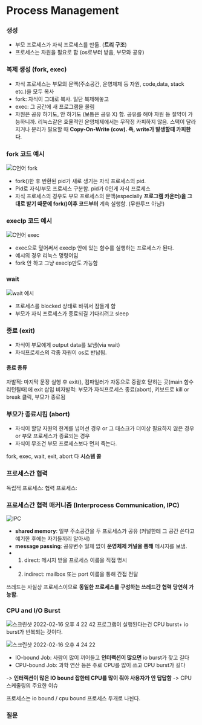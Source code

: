 # Process Management
### 생성
- 부모 프로세스가 자식 프로세스를 만듦. (**트리 구조**)
- 프로세스는 자원을 필요로 함 (os로부터 받음, 부모와 공유)


### 복제 생성 (fork, exec)
- 자식 프로세스는 부모의 문맥(주소공간, 운영체제 등 자원, code,data, stack etc.)을 모두 복사
- fork: 자식이 그대로 복사. 일단 복제해놓고 
- exec: 그 공간에 새 프로그램을 올림
- 자원은 공유 하기도, 안 하기도 (보통은 공유 X) 함. 공유를 해야 자원 등 절약이 가능하니까. 리눅스같은 효율적인 운영체제에서는 무작정 카피하지 않음. 스택이 달라지거나 분리가 필요할 때 **Copy-On-Write (cow). 즉, write가 발생할때 카피한다**.

### fork 코드 예시
![C언어 fork](https://user-images.githubusercontent.com/50111853/154212591-5918ba6c-ea96-453a-961b-0fdc3c967d3d.png)
- fork()한 후 반환된 pid가 새로 생기는 자식 프로세스의 pid.
- Pid로 자식/부모 프로세스 구분함. pid가 0인게 자식 프로세스
- 자식 프로세스의 경우도 부모 프로세스의 문맥(especially **프로그램 카운터)을 그대로 받기 때문에 fork()이후 코드부터** 계속 실행함. (무한루프 아님!)


### execlp 코드 예시
![C언어 exec](https://user-images.githubusercontent.com/50111853/154213451-ca76f59a-5c66-4342-ab2c-ab02ff0defa7.png)
- exec으로 덮어써서 execlp 안에 있는 함수를 실행하는 프로세스가 된다.
- 예시의 경우 리눅스 명령어임
- fork 안 하고 그냥 execlp만도 가능함

### wait
![wait 예시](https://user-images.githubusercontent.com/50111853/154214087-90459328-e68e-4712-9650-37727407008a.png)
- 프로세스를 blocked 상태로 바꿔서 잠들게 함
- 부모가 자식 프로세스가 종료되길 기다리려고 sleep

### 종료 (exit)
- 자식이 부모에게 output data를 보냄(via wait)
- 자식프로세스의 각종 자원이 os로 반납됨.

#### 종료 종류
자발적: 마지막 문장 실행 후 exit(), 컴파일러가 자동으로 중괄호 닫히는 곳(main 함수 리턴될때)에 exit 삽입
비자발적: 부모가 자식프로세스 종료(abort), 키보드로 kill or break 클릭, 부모가 종료됨

### 부모가 종료시킴 (abort)
- 자식이 할당 자원의 한계를 넘어선 경우 or 그 태스크가 더이상 필요하지 않은 경우 or 부모 프로세스가 종료되는 경우
- 자식이 무조건 부모 프로세스보다 먼저 죽는다.

fork, exec, wait, exit, abort 다 **시스템 콜**

### 프로세스간 협력
독립적 프로세스:
협력 프로세스:

### 프로세스간 협력 매커니즘 (Interprocess Communication, IPC)
![IPC](https://user-images.githubusercontent.com/50111853/154215397-d639f937-1832-4728-958c-0df27e3e2636.png)

- **shared memory**: 일부 주소공간을 두 프로세스가 공유 (커널한테 그 공간 쓴다고 얘기한 후에는 자기들끼리 알아서)
- **message passing**: 공유변수 일체 없이 **운영체제 커널을 통해** 메시지를 보냄.
- 1. direct: 메시지 받을 프로세스 이름을 직접 명시
- 2. indirect: mailbox 또는 port 이름을 통해 간접 전달

쓰레드는 사실상 프로세스이므로 **동일한 프로세스를 구성하는 쓰레드간 협력 당연히 가능함.**


### CPU and I/O Burst
![스크린샷 2022-02-16 오후 4 22 42](https://user-images.githubusercontent.com/50111853/154215769-6e0246a6-cd25-475f-abd3-c18162082784.png)
프로그램이 실행된다는건 CPU burst+ io burst가 반복되는 것이다.

![스크린샷 2022-02-16 오후 4 24 22](https://user-images.githubusercontent.com/50111853/154216000-0e217f07-43dc-491d-8e92-0c96fd767d79.png)
- IO-bound Job: 사람이 많이 끼어들고 **인터랙션이 많으면** io burst가 잦고 길다 
- CPU-bound Job: 과학 연산 등은 주로 CPU를 많이 쓰고 CPU burst가 길다 

-> **인터랙션이 많은 IO bound 잡한테 CPU를 많이 줘야 사용자가 안 답답함** -> CPU 스케줄링의 주요한 이슈

프로세스는 io bound / cpu bound 프로세스 두개로 나뉜다.

### 질문
